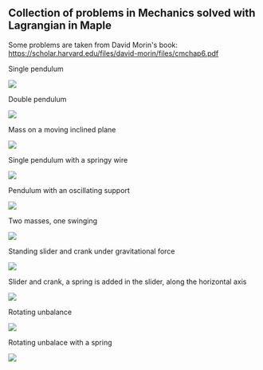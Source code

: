 ## Collection of problems in Mechanics solved with Lagrangian in Maple

Some problems are taken from David Morin's book: https://scholar.harvard.edu/files/david-morin/files/cmchap6.pdf

Single pendulum

![](https://github.com/auralius/lagrangian/blob/master/docs/problem1.gif)

Double pendulum

![](https://github.com/auralius/lagrangian/blob/master/docs/problem2.gif)

Mass on a moving inclined plane

![](https://github.com/auralius/lagrangian/blob/master/docs/problem3.gif)

Single pendulum with a springy wire

![](https://github.com/auralius/lagrangian/blob/master/docs/problem4.gif)

Pendulum with an oscillating support

![](https://github.com/auralius/lagrangian/blob/master/docs/problem5.gif)

Two masses, one swinging

![](https://github.com/auralius/lagrangian/blob/master/docs/problem6.gif)

Standing slider and crank under gravitational force

![](https://github.com/auralius/lagrangian/blob/master/docs/problem7.gif)

Slider and crank, a spring is added in the slider, along the horizontal axis

![](https://github.com/auralius/lagrangian/blob/master/docs/problem8.gif)

Rotating unbalance

![](https://github.com/auralius/lagrangian/blob/master/docs/problem10.gif)

Rotating unbalace with a spring

![](https://github.com/auralius/lagrangian/blob/master/docs/problem11.gif)
